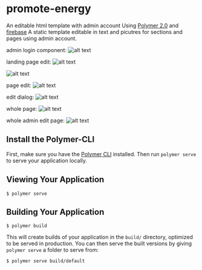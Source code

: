 # promote-energy
An editable html template with admin account
Using [Polymer 2.0](https://www.polymer-project.org) and [firebase](https://firebase.google.com)
A static template editable in text and picutres for sections and pages using admin account.

admin login component:
![alt text](https://firebasestorage.googleapis.com/v0/b/intern-4310c.appspot.com/o/promote-energy%2Fadmin-login.png?alt=media&token=23b9c71f-9154-4351-bd47-baa7b122f7e7)

landing page edit:
![alt text](https://firebasestorage.googleapis.com/v0/b/intern-4310c.appspot.com/o/promote-energy%2Fedit1.png?alt=media&token=2c8cf77d-aacc-4d16-aff4-7ce2d4a6f6a7)

![alt text](https://firebasestorage.googleapis.com/v0/b/intern-4310c.appspot.com/o/promote-energy%2Fedit2.png?alt=media&token=915b670b-24ee-4344-96de-f41d1bdfbdcf)

page edit:
![alt text](https://firebasestorage.googleapis.com/v0/b/intern-4310c.appspot.com/o/promote-energy%2Fedit3.png?alt=media&token=94603948-1b96-4d67-a532-5c03a7144478)

edit dialog:
![alt text](https://firebasestorage.googleapis.com/v0/b/intern-4310c.appspot.com/o/promote-energy%2Fedit4.png?alt=media&token=612b34fe-b107-479b-ae59-fde16c06fd34)

whole page:
![alt text](https://firebasestorage.googleapis.com/v0/b/intern-4310c.appspot.com/o/promote-energy%2Fwhole.png?alt=media&token=f8215a6b-de12-494c-949d-45baef2341eb)

whole admin edit page:
![alt text](https://firebasestorage.googleapis.com/v0/b/intern-4310c.appspot.com/o/promote-energy%2Fwholeadmin.png?alt=media&token=d3d8b193-d77a-4b1a-9f63-40f841be6f13)


## Install the Polymer-CLI

First, make sure you have the [Polymer CLI](https://www.npmjs.com/package/polymer-cli) installed. Then run `polymer serve` to serve your application locally.

## Viewing Your Application

```
$ polymer serve
```

## Building Your Application

```
$ polymer build
```

This will create builds of your application in the `build/` directory, optimized to be served in production. You can then serve the built versions by giving `polymer serve` a folder to serve from:

```
$ polymer serve build/default
```
